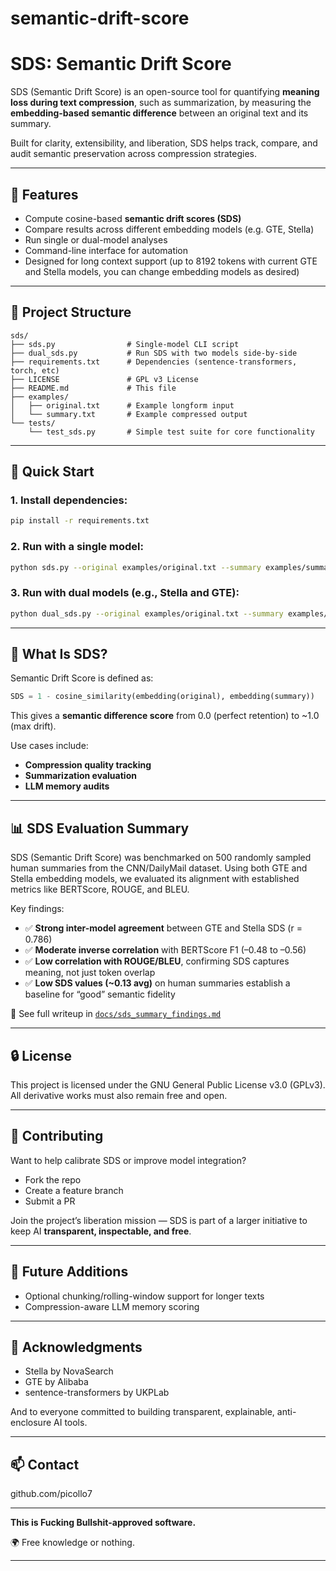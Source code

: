 # semantic-drift-score

# SDS: Semantic Drift Score

SDS (Semantic Drift Score) is an open-source tool for quantifying **meaning loss during text compression**, such as summarization, by measuring the **embedding-based semantic difference** between an original text and its summary.

Built for clarity, extensibility, and liberation, SDS helps track, compare, and audit semantic preservation across compression strategies.

---

## 🔧 Features
- Compute cosine-based **semantic drift scores (SDS)**
- Compare results across different embedding models (e.g. GTE, Stella)
- Run single or dual-model analyses
- Command-line interface for automation
- Designed for long context support (up to 8192 tokens with current GTE and Stella models, you can change embedding models as desired)

---

## 📁 Project Structure

```text
sds/
├── sds.py                # Single-model CLI script
├── dual_sds.py           # Run SDS with two models side-by-side
├── requirements.txt      # Dependencies (sentence-transformers, torch, etc)
├── LICENSE               # GPL v3 License
├── README.md             # This file
├── examples/
│   ├── original.txt      # Example longform input
│   └── summary.txt       # Example compressed output
└── tests/
    └── test_sds.py       # Simple test suite for core functionality
```

---

## 🚀 Quick Start

### 1. Install dependencies:
```bash
pip install -r requirements.txt
```

### 2. Run with a single model:
```bash
python sds.py --original examples/original.txt --summary examples/summary.txt
```

### 3. Run with dual models (e.g., Stella and GTE):
```bash
python dual_sds.py --original examples/original.txt --summary examples/summary.txt
```

---

## 📐 What Is SDS?

Semantic Drift Score is defined as:

```python
SDS = 1 - cosine_similarity(embedding(original), embedding(summary))
```

This gives a **semantic difference score** from 0.0 (perfect retention) to ~1.0 (max drift).

Use cases include:
- **Compression quality tracking**
- **Summarization evaluation**
- **LLM memory audits**

---

## 📊 SDS Evaluation Summary

SDS (Semantic Drift Score) was benchmarked on 500 randomly sampled human summaries from the CNN/DailyMail dataset. Using both GTE and Stella embedding models, we evaluated its alignment with established metrics like BERTScore, ROUGE, and BLEU.

Key findings:
- ✅ **Strong inter-model agreement** between GTE and Stella SDS (r = 0.786)
- ✅ **Moderate inverse correlation** with BERTScore F1 (–0.48 to –0.56)
- ✅ **Low correlation with ROUGE/BLEU**, confirming SDS captures meaning, not just token overlap
- ✅ **Low SDS values (~0.13 avg)** on human summaries establish a baseline for “good” semantic fidelity

📄 See full writeup in [`docs/sds_summary_findings.md`](docs/sds_summary_findings.md)

---

## 🔒 License

This project is licensed under the GNU General Public License v3.0 (GPLv3). 
All derivative works must also remain free and open.

---

## 🌱 Contributing

Want to help calibrate SDS or improve model integration?
- Fork the repo
- Create a feature branch
- Submit a PR

Join the project’s liberation mission — SDS is part of a larger initiative to keep AI **transparent, inspectable, and free**.

---

## 🧪 Future Additions
- Optional chunking/rolling-window support for longer texts
- Compression-aware LLM memory scoring

---

## 🙏 Acknowledgments
- Stella by NovaSearch
- GTE by Alibaba
- sentence-transformers by UKPLab

And to everyone committed to building transparent, explainable, anti-enclosure AI tools.

---

## 📫 Contact
github.com/picollo7

---

**This is Fucking Bullshit-approved software.**

🌍 Free knowledge or nothing.

---
